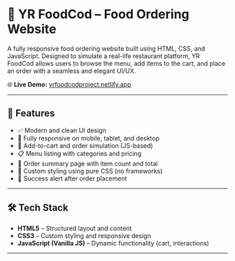 # 🍔 YR FoodCod – Food Ordering Website

A fully responsive food ordering website built using HTML, CSS, and JavaScript. Designed to simulate a real-life restaurant platform, YR FoodCod allows users to browse the menu, add items to the cart, and place an order with a seamless and elegant UI/UX.

🌐 **Live Demo:** [yrfoodcodproject.netlify.app](https://yrfoodcodproject.netlify.app/)

---

## 🚀 Features

- ✅ Modern and clean UI design
- 📱 Fully responsive on mobile, tablet, and desktop
- 🛒 Add-to-cart and order simulation (JS-based)
- 📋 Menu listing with categories and pricing
- 🧾 Order summary page with item count and total
- 🎨 Custom styling using pure CSS (no frameworks)
- 🔔 Success alert after order placement

---

## 🛠️ Tech Stack

- **HTML5** – Structured layout and content
- **CSS3** – Custom styling and responsive design
- **JavaScript (Vanilla JS)** – Dynamic functionality (cart, interactions)

---
